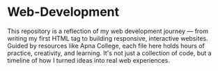 # Web-Development
This repository is a reflection of my web development journey — from writing my first HTML tag to building responsive, interactive websites. Guided by resources like Apna College, each file here holds hours of practice, creativity, and learning. It's not just a collection of code, but a timeline of how I turned ideas into real web experiences.
